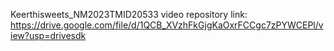 Keerthisweets_NM2023TMID20533
video repository link: https://drive.google.com/file/d/1QCB_XVzhFkGjgKaOxrFCCgc7zPYWCEPl/view?usp=drivesdk
